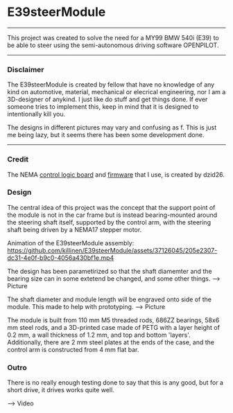 # E39steerModule
---

This project was created to solve the need for a MY99 BMW 540i (E39) to be able to steer using the semi-autonomous driving software OPENPILOT.

---

### Disclaimer

The E39steerModule is created by fellow that have no knowledge of any kind on automotive, material, mechanical or elecrical engineering, nor I am a 3D-designer of anykind. I just like do stuff and get things done. If ever someone tries to implement this, keep in mind that it is designed to intentionally kill you.

The designs in different pictures may vary and confusing as f. This is just me being lazy, but it seems there has been some development done.

---

### Credit

The NEMA [control logic board](https://github.com/dzid26/StepperServo-hardware) and [firmware](https://github.com/dzid26/StepperServoCAN) that I use, is created by dzid26.


### Design

The central idea of this project was the concept that the support point of the module is not in the car frame but is instead bearing-mounted around the steering shaft itself, supported by the control arm, with the steering shaft being driven by a NEMA17 stepper motor.

Animation of the E39steerModule assembly:
https://github.com/killinen/E39steerModule/assets/37126045/205e2307-dc31-4e0f-b9c0-4056a430bf1e.mp4

The design has been parametirized so that the shaft diamemter and the bearing size can in some extetend be changed, and some other things.
--> Picture


The shaft diameter and module length will be engraved onto side of the module. This made to help with prototyping.
-->  Picture

The module is built from 110 mm M5 threaded rods, 686ZZ bearings, 58x6 mm steel rods, and a 3D-printed case made of PETG with a layer height of 0.2 mm, a wall thickness of 1.2 mm, and top and bottom 'layers'. Additionally, there are 2 mm steel plates at the ends of the case, and the control arm is constructed from 4 mm flat bar.

### Outro

There is no really enough testing done to say that this is any good, but for a short drive, it drives works quite well.

--> Video
